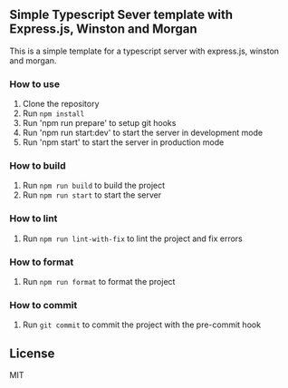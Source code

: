 ## Simple Typescript Sever template with Express.js, Winston and Morgan

This is a simple template for a typescript server with express.js, winston and morgan.

### How to use

1. Clone the repository
2. Run `npm install`
3. Run 'npm run prepare' to setup git hooks
4. Run 'npm run start:dev' to start the server in development mode
5. Run 'npm start' to start the server in production mode

### How to build

1. Run `npm run build` to build the project
2. Run `npm run start` to start the server

### How to lint

1. Run `npm run lint-with-fix` to lint the project and fix errors

### How to format

1. Run `npm run format` to format the project

### How to commit

1. Run `git commit` to commit the project with the pre-commit hook

## License

MIT